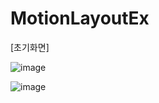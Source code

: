 # MotionLayoutEx


[초기화면]


![image](https://user-images.githubusercontent.com/66067273/224582843-46365544-d890-4817-8a26-ee3aba4e6a49.png)

![image](https://user-images.githubusercontent.com/66067273/224582851-a432d080-a143-4e01-897d-6db17d9d271d.png)
